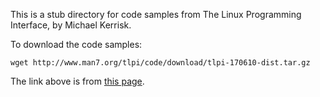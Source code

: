 This is a stub directory for code samples from 
The Linux Programming Interface, by Michael Kerrisk.

To download the code samples:

    wget http://www.man7.org/tlpi/code/download/tlpi-170610-dist.tar.gz

The link above is from [this page](http://www.man7.org/tlpi/code/index.html).
